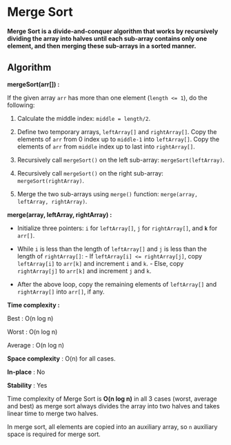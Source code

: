 # Merge Sort

**Merge Sort is a divide-and-conquer algorithm that works by recursively dividing the array into halves until each sub-array contains only one element, and then merging these sub-arrays in a sorted manner.**

## Algorithm

**mergeSort(arr[]) :**
    
If the given array `arr` has more than one element (`length <= 1`), do the following:
    
1. Calculate the middle index: `middle = length/2`.
2. Define two temporary arrays, `leftArray[]` and `rightArray[]`.
Copy the elements of `arr` from 0 index up to `middle-1` into `leftArray[]`.
Copy the elements of `arr` from `middle` index up to last into `rightArray[]`.
    
3. Recursively call `mergeSort()` on the left sub-array: `mergeSort(leftArray)`.
4. Recursively call `mergeSort()` on the right sub-array: `mergeSort(rightArray)`.
5. Merge the two sub-arrays using `merge()` function: `merge(array, leftArray, rightArray)`.
    
**merge(array, leftArray, rightArray) :**
- Initialize three pointers: `i` for `leftArray[]`, `j` for `rightArray[]`, and **`k`** for `arr[]`.
    
    
 - While `i` is less than the length of `leftArray[]` and `j` is less than the length of `rightArray[]`:
        - If `leftArray[i] <= rightArray[j]`, copy `leftArray[i]` to `arr[k]` and increment `i` and `k`.
        - Else, copy `rightArray[j]` to `arr[k]` and increment `j` and `k`.

- After the above loop, copy the remaining elements of `leftArray[]` and `rightArray[]` into `arr[]`, if any.


**Time complexity :**

Best : O(n log n)

Worst : O(n log n)

Average : O(n log n)

**Space complexity** : O(n) for all cases.

**In-place** : No

**Stability** : Yes

Time complexity of Merge Sort is **O(n log n)** in all 3 cases (worst, average and best) as merge sort always divides the array into two halves and takes linear time to merge two halves.

In merge sort, all elements are copied into an auxiliary array, so `n` auxiliary space is required for merge sort.